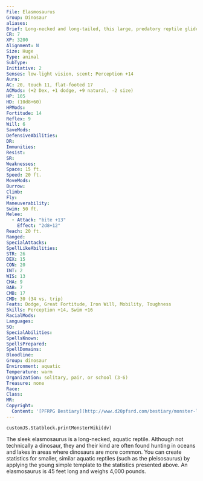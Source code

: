 ```yaml
---
File: Elasmosaurus
Group: Dinosaur
aliases: 
Brief: Long-necked and long-tailed, this large, predatory reptile glides through the water on four powerful flippers.
CR: 7
XP: 3200
Alignment: N
Size: Huge
Type: animal
SubType: 
Initiative: 2
Senses: low-light vision, scent; Perception +14
Aura: 
AC: 20, touch 11, flat-footed 17
ACMods: (+2 Dex, +1 dodge, +9 natural, -2 size)
HP: 105
HD: (10d8+60)
HPMods: 
Fortitude: 14
Reflex: 9
Will: 6
SaveMods: 
DefensiveAbilities: 
DR: 
Immunities: 
Resist: 
SR: 
Weaknesses: 
Space: 15 ft.
Speed: 20 ft.
MoveMods: 
Burrow: 
Climb: 
Fly: 
Maneuverability: 
Swim: 50 ft.
Melee: 
  - Attack: "bite +13"
    Effect: "2d8+12"
Reach: 20 ft.
Ranged: 
SpecialAttacks: 
SpellLikeAbilities: 
STR: 26
DEX: 15
CON: 20
INT: 2
WIS: 13
CHA: 9
BAB: 7
CMB: 17
CMD: 30 (34 vs. trip)
Feats: Dodge, Great Fortitude, Iron Will, Mobility, Toughness
Skills: Perception +14, Swim +16
RacialMods: 
Languages: 
SQ: 
SpecialAbilities: 
SpellsKnown: 
SpellsPrepared: 
SpellDomains: 
Bloodline: 
Group: dinosaur
Environment: aquatic
Temperature: warm
Organization: solitary, pair, or school (3-6)
Treasure: none
Race: 
Class: 
MR: 
Copyright:
  Content: '[PFRPG Bestiary](http://www.d20pfsrd.com/bestiary/monster-listings/animals/dinosaur/elasmosaurus)'
---
```

```dataviewjs
customJS.Statblock.printMonsterWiki(dv)
```
The sleek elasmosaurus is a long-necked, aquatic reptile. Although not technically a dinosaur, they and their kind are often found hunting in oceans and lakes in areas where dinosaurs are more common. You can create statistics for smaller, similar aquatic reptiles (such as the pleisosaurus) by applying the young simple template to the statistics presented above. An elasmosaurus is 45 feet long and weighs 4,000 pounds.
